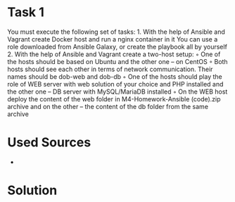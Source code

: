 # Task 1

You must execute the following set of tasks:
    1. With the help of Ansible and Vagrant create Docker host and run a nginx container in it
You can use a role downloaded from Ansible Galaxy, or create the playbook all by yourself
    2. With the help of Ansible and Vagrant create a two-host setup:
        ◦ One of the hosts should be based on Ubuntu and the other one – on CentOS
        ◦ Both hosts should see each other in terms of network communication. Their names should be dob-web and dob-db
        ◦ One of the hosts should play the role of WEB server with web solution of your choice and PHP installed and the other one – DB server with MySQL/MariaDB installed
        ◦ On the WEB host deploy the content of the web folder in M4-Homework-Ansible (code).zip archive and on the other – the content of the db folder from the same archive

# Used Sources

- []()

# Solution